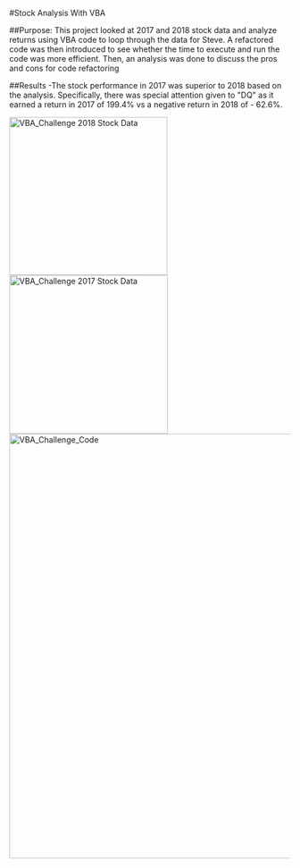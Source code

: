 #Stock Analysis With VBA

##Purpose:
  This project looked at 2017 and 2018 stock data and analyze returns using VBA code to loop through the data for Steve. A refactored code was then introduced to see whether the time to execute and run the code was more efficient. Then, an analysis was done to discuss the pros and cons for code refactoring

##Results
-The stock performance in 2017 was superior to 2018 based on the analysis. Specifically, there was special attention given to "DQ" as it earned a return in 2017 of 199.4% vs a negative return in 2018 of - 62.6%.

<img width="283" alt="VBA_Challenge 2018 Stock Data" src="https://user-images.githubusercontent.com/100330488/156904884-829c614e-a692-4a2e-90a3-043c485f0009.png">
<img width="284" alt="VBA_Challenge 2017 Stock Data" src="https://user-images.githubusercontent.com/100330488/156904892-0c978485-fb26-4990-87b0-81f5035537e0.png">
<img width="760" alt="VBA_Challenge_Code" src="https://user-images.githubusercontent.com/100330488/156904913-a18db42a-6c7a-4252-9e63-7ad0cabb9420.png">


